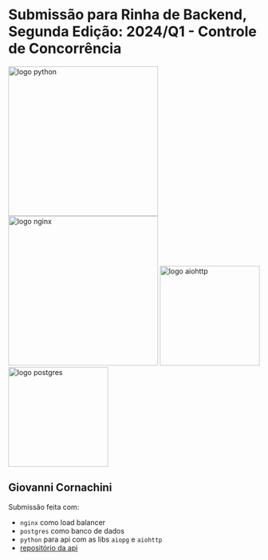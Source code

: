# Submissão para Rinha de Backend, Segunda Edição: 2024/Q1 - Controle de Concorrência


<img src="https://upload.wikimedia.org/wikipedia/commons/thumb/c/c3/Python-logo-notext.svg/800px-Python-logo-notext.svg.png" alt="logo python" width="300" height="300">
<img src="https://upload.wikimedia.org/wikipedia/commons/c/c5/Nginx_logo.svg" alt="logo nginx" width="300" height="auto">
<img src="https://docs.aiohttp.org/en/stable/_static/aiohttp-plain.svg" alt="logo aiohttp" width="200" height="auto">
<img src="https://upload.wikimedia.org/wikipedia/commons/2/29/Postgresql_elephant.svg" alt="logo postgres" width="200" height="auto">


## Giovanni Cornachini
Submissão feita com:
- `nginx` como load balancer
- `postgres` como banco de dados
- `python` para api com as libs `aiopg` e `aiohttp`
- [repositório da api](https://github.com/gicornachini/rinha-de-backend-2024-q1-aiohttp)
